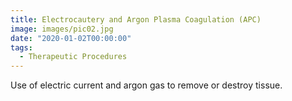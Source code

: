```yaml
---
title: Electrocautery and Argon Plasma Coagulation (APC)
image: images/pic02.jpg
date: "2020-01-02T00:00:00"
tags:
  - Therapeutic Procedures
---
```

Use of electric current and argon gas to remove or destroy tissue.